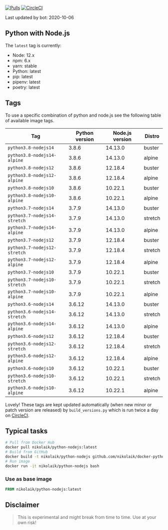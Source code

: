 [![Pulls](https://img.shields.io/docker/pulls/nikolaik/python-nodejs.svg?style=flat-square)](https://hub.docker.com/r/nikolaik/python-nodejs/)
[![CircleCI](https://img.shields.io/circleci/project/github/nikolaik/docker-python-nodejs.svg?style=flat-square)](https://circleci.com/gh/nikolaik/docker-python-nodejs)

Last updated by bot: 2020-10-06

## Python with Node.js
The `latest` tag is currently:

- Node: 12.x
- npm: 6.x
- yarn: stable
- Python: latest
- pip: latest
- pipenv: latest
- poetry: latest

## Tags
To use a specific combination of python and node.js see the following table of available image tags.

Tag | Python version | Node.js version | Distro
--- | --- | --- | ---
`python3.8-nodejs14` | 3.8.6 | 14.13.0 | buster
`python3.8-nodejs14-alpine` | 3.8.6 | 14.13.0 | alpine
`python3.8-nodejs12` | 3.8.6 | 12.18.4 | buster
`python3.8-nodejs12-alpine` | 3.8.6 | 12.18.4 | alpine
`python3.8-nodejs10` | 3.8.6 | 10.22.1 | buster
`python3.8-nodejs10-alpine` | 3.8.6 | 10.22.1 | alpine
`python3.7-nodejs14` | 3.7.9 | 14.13.0 | buster
`python3.7-nodejs14-stretch` | 3.7.9 | 14.13.0 | stretch
`python3.7-nodejs14-alpine` | 3.7.9 | 14.13.0 | alpine
`python3.7-nodejs12` | 3.7.9 | 12.18.4 | buster
`python3.7-nodejs12-stretch` | 3.7.9 | 12.18.4 | stretch
`python3.7-nodejs12-alpine` | 3.7.9 | 12.18.4 | alpine
`python3.7-nodejs10` | 3.7.9 | 10.22.1 | buster
`python3.7-nodejs10-stretch` | 3.7.9 | 10.22.1 | stretch
`python3.7-nodejs10-alpine` | 3.7.9 | 10.22.1 | alpine
`python3.6-nodejs14` | 3.6.12 | 14.13.0 | buster
`python3.6-nodejs14-stretch` | 3.6.12 | 14.13.0 | stretch
`python3.6-nodejs14-alpine` | 3.6.12 | 14.13.0 | alpine
`python3.6-nodejs12` | 3.6.12 | 12.18.4 | buster
`python3.6-nodejs12-stretch` | 3.6.12 | 12.18.4 | stretch
`python3.6-nodejs12-alpine` | 3.6.12 | 12.18.4 | alpine
`python3.6-nodejs10` | 3.6.12 | 10.22.1 | buster
`python3.6-nodejs10-stretch` | 3.6.12 | 10.22.1 | stretch
`python3.6-nodejs10-alpine` | 3.6.12 | 10.22.1 | alpine

Lovely! These tags are kept updated automatically (when new minor or patch version are released) by `build_versions.py` which is run twice a day on [CircleCI](https://circleci.com/gh/nikolaik/docker-python-nodejs).

## Typical tasks
```bash
# Pull from Docker Hub
docker pull nikolaik/python-nodejs:latest
# Build from GitHub
docker build -t nikolaik/python-nodejs github.com/nikolaik/docker-python-nodejs
# Run image
docker run -it nikolaik/python-nodejs bash
```

### Use as base image
```Dockerfile
FROM nikolaik/python-nodejs:latest
```

## Disclaimer
> This is experimental and might break from time to time. Use at your own risk!
